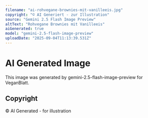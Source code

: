 ```yaml
---
filename: "ai-rohvegane-brownies-mit-vanilleeis.jpg"
copyright: "© AI Generiert - zur Illustration"
source: "Gemini 2.5 Flash Image Preview"
altText: "Rohvegane Brownies mit Vanilleeis"
aiGenerated: true
model: "gemini-2.5-flash-image-preview"
uploadDate: "2025-09-04T11:13:39.531Z"
---
```


# AI Generated Image

This image was generated by gemini-2.5-flash-image-preview for VeganBlatt.

## Copyright
© AI Generated - for illustration
